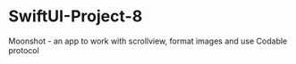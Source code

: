 # SwiftUI-Project-8
Moonshot - an app to work with scrollview, format images and use Codable protocol
